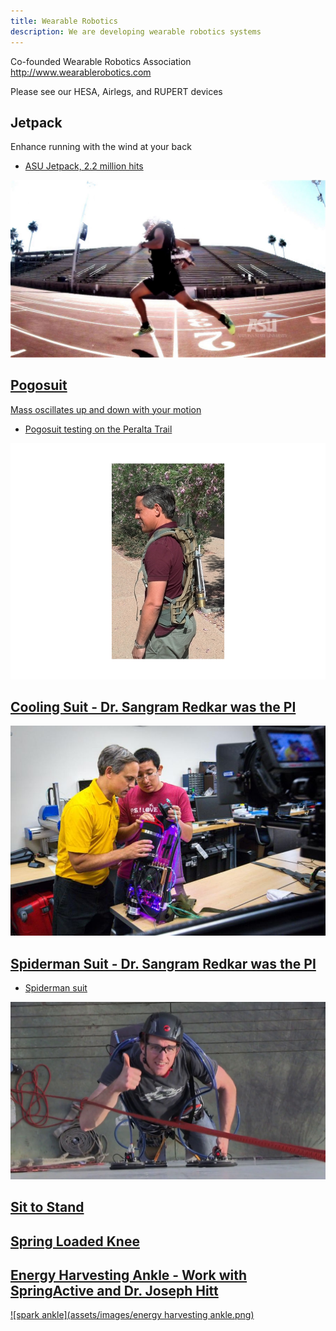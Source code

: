 ```yaml
---
title: Wearable Robotics
description: We are developing wearable robotics systems
---
```


Co-founded Wearable Robotics Association <a href="http://www.wearablerobotics.com">http://www.wearablerobotics.com</a>

Please see our HESA, Airlegs, and RUPERT devices

## Jetpack
Enhance running with the wind at your back

* <a href="https://vimeo.com/98084869" title="ASU Jetpack"> ASU Jetpack, 2.2 million hits

![jetpack](assets/images/jetpack2.jpg)

## Pogosuit
Mass oscillates up and down with your motion

* <a href="https://asunow.asu.edu/20170414-solutions-pogo-pack-asu-innovator-creates-wearable-trail-tech-%E2%80%94-and-we-put-it-test" > Pogosuit testing on the Peralta Trail

![pogosuit](assets/images/pogosuit.png)

## Cooling Suit - Dr. Sangram Redkar was the PI
![cooling suit](assets/images/robotics_lab-5.jpg)

## Spiderman Suit - Dr. Sangram Redkar was the PI
* <a href="https://vimeo.com/55449506" > Spiderman suit

![spiderman](assets/images/spiderman.jpg)

## Sit to Stand

## Spring Loaded Knee

## Energy Harvesting Ankle - Work with SpringActive and Dr. Joseph Hitt

![spark ankle](assets/images/energy harvesting ankle.png)
